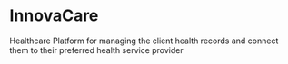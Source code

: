 # InnovaCare
Healthcare Platform for managing the client health records and connect them to their preferred health service provider
